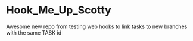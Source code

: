 # Hook_Me_Up_Scotty
Awesome new repo from testing web hooks to link tasks to new branches with the same TASK id
